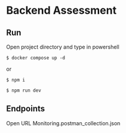 # Backend Assessment

## Run
Open project directory and type in powershell
```
$ docker compose up -d
```
or
```
$ npm i

$ npm run dev
```

## Endpoints
Open URL Monitoring.postman_collection.json